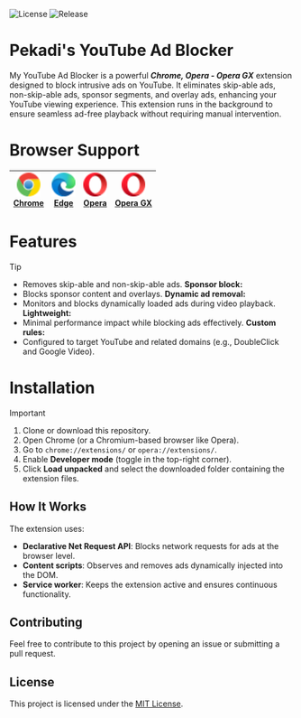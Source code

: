 ![License](https://img.shields.io/badge/License-MIT-blue) ![Release](https://img.shields.io/badge/Release-2.0.0-blue)
# Pekadi's YouTube Ad Blocker

My YouTube Ad Blocker is a powerful ***Chrome, Opera - Opera GX*** extension designed to block intrusive ads on YouTube. It eliminates skip-able ads, non-skip-able ads, sponsor segments, and overlay ads, enhancing your YouTube viewing experience. This extension runs in the background to ensure seamless ad-free playback without requiring manual intervention.


# Browser Support

| <a href="https://www.google.com/chrome/"><img src="./logos/chrome.svg" width="42px" /><br /><span>Chrome</span></a> | <a href="https://www.microsoft.com/edge"><img src="./logos/edge.svg" width="42px" /><br /><span>Edge</span></a> | <a href="https://www.opera.com/"><img src="./logos/opera.svg" width="42px" /><br /><span>Opera</span></a> | <a href="https://www.opera.com/gx"><img src="./logos/operagx.svg" width="42px" /><br /><span>Opera GX</span></a> |
| ---- | ---- | ---- | ---- |


# Features
> [!TIP]
> - Removes skip-able and non-skip-able ads.
> **Sponsor block:**
> - Blocks sponsor content and overlays.
> **Dynamic ad removal:**
> - Monitors and blocks dynamically loaded ads during video playback.
> **Lightweight:**
> - Minimal performance impact while blocking ads effectively.
> **Custom rules:**
> - Configured to target YouTube and related domains (e.g., DoubleClick and Google Video).

# Installation
> [!IMPORTANT]
> 1. Clone or download this repository.
> 2. Open Chrome (or a Chromium-based browser like Opera).
> 3. Go to `chrome://extensions/` or `opera://extensions/`.
> 4. Enable **Developer mode** (toggle in the top-right corner).
> 5. Click **Load unpacked** and select the downloaded folder containing the extension files.

## How It Works
The extension uses:
- **Declarative Net Request API**: Blocks network requests for ads at the browser level.
- **Content scripts**: Observes and removes ads dynamically injected into the DOM.
- **Service worker**: Keeps the extension active and ensures continuous functionality.


## Contributing
Feel free to contribute to this project by opening an issue or submitting a pull request.

## License
This project is licensed under the [MIT License](LICENSE).
